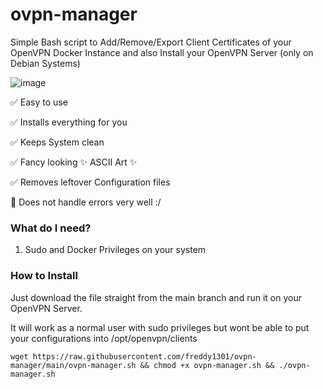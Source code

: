 # ovpn-manager

Simple Bash script to Add/Remove/Export Client Certificates of your OpenVPN Docker Instance and also Install your OpenVPN Server (only on Debian Systems)

![image](https://github.com/freddy1301/ovpn-clientmanager/assets/97679739/360cf255-b45c-40a0-b2ba-241beb9fad4d)

✅ Easy to use

✅ Installs everything for you

✅ Keeps System clean

✅ Fancy looking ✨ ASCII Art ✨

✅ Removes leftover Configuration files

🔶 Does not handle errors very well :/

### What do I need?
1. Sudo and Docker Privileges on your system

### How to Install
Just download the file straight from the main branch and run it on your OpenVPN Server.

It will work as a normal user with sudo privileges but wont be able to put your configurations into /opt/openvpn/clients

```
wget https://raw.githubusercontent.com/freddy1301/ovpn-manager/main/ovpn-manager.sh && chmod +x ovpn-manager.sh && ./ovpn-manager.sh
```
